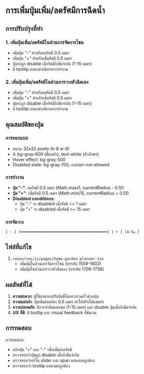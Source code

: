 # การเพิ่มปุ่มเพิ่ม/ลดรัศมีการฉีดน้ำ

## การปรับปรุงที่ทำ

### 1. เพิ่มปุ่มเพิ่ม/ลดรัศมีในส่วนการจัดการโซน
- เพิ่มปุ่ม "-" สำหรับลดรัศมี 0.5 เมตร
- เพิ่มปุ่ม "+" สำหรับเพิ่มรัศมี 0.5 เมตร
- ปุ่มจะถูก disable เมื่อรัศมีถึงขีดจำกัด (1-15 เมตร)
- มี tooltip แสดงคำอธิบายการทำงาน

### 2. เพิ่มปุ่มเพิ่ม/ลดรัศมีในส่วนการวางหัวฉีดเอง
- เพิ่มปุ่ม "-" สำหรับลดรัศมี 0.5 เมตร
- เพิ่มปุ่ม "+" สำหรับเพิ่มรัศมี 0.5 เมตร
- ปุ่มจะถูก disable เมื่อรัศมีถึงขีดจำกัด (1-15 เมตร)
- มี tooltip แสดงคำอธิบายการทำงาน

## คุณสมบัติของปุ่ม

### การออกแบบ
- ขนาด: 32x32 pixels (h-8 w-8)
- สี: bg-gray-600 (พื้นหลัง), text-white (ตัวอักษร)
- Hover effect: bg-gray-500
- Disabled state: bg-gray-700, cursor-not-allowed

### การทำงาน
- **ปุ่ม "-"**: ลดรัศมี 0.5 เมตร (Math.max(1, currentRadius - 0.5))
- **ปุ่ม "+"**: เพิ่มรัศมี 0.5 เมตร (Math.min(15, currentRadius + 0.5))
- **Disabled conditions**:
  - ปุ่ม "-" จะ disabled เมื่อรัศมี <= 1 เมตร
  - ปุ่ม "+" จะ disabled เมื่อรัศมี >= 15 เมตร

### การจัดวาง
```
[ - ] [━━━━━━━━━━━━━━━━━━━━━━━━━━━━━━━━━━━━━━━━] [ + ] [4.5ม.]
```

## ไฟล์ที่แก้ไข

1. `resources/js/pages/home-garden-planner.tsx`
   - เพิ่มปุ่มในส่วนการจัดการโซน (บรรทัด 1559-1602)
   - เพิ่มปุ่มในส่วนการวางหัวฉีดเอง (บรรทัด 1706-1736)

## ผลลัพธ์ที่ได้

1. **ความสะดวก**: ผู้ใช้สามารถปรับรัศมีได้อย่างรวดเร็วด้วยปุ่ม
2. **ความแม่นยำ**: ปุ่มเพิ่ม/ลดทีละ 0.5 เมตร ทำให้ปรับได้แม่นยำ
3. **ความปลอดภัย**: มีการจำกัดขอบเขต (1-15 เมตร) และ disable ปุ่มเมื่อถึงขีดจำกัด
4. **UX ที่ดี**: มี tooltip และ visual feedback ที่ชัดเจน

## การทดสอบ

ควรทดสอบ:
- คลิกปุ่ม "+" และ "-" เพื่อเพิ่ม/ลดรัศมี
- ตรวจสอบว่าปุ่มถูก disable เมื่อถึงขีดจำกัด
- ตรวจสอบว่าค่าใน slider และ span แสดงผลถูกต้อง
- ตรวจสอบว่า tooltip แสดงผลถูกต้อง 